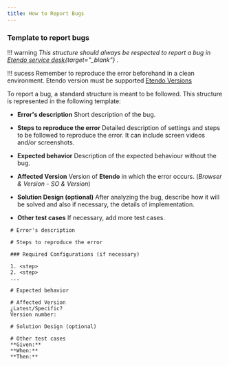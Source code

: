 ```yaml
---
title: How to Report Bugs
---
```

### Template to report bugs

!!! warning
    *This structure should always be respected to report a bug in [Etendo service desk](https://incidencias.atlassian.net/servicedesk/customer/portal/35/group/43/create/132){target="_blank"} .*

!!! sucess
    Remember to reproduce the error beforehand in a clean environment. Etendo version must be supported  [Etendo Versions](/whats-new/release-notes/etendo-classic)

To report a bug, a standard structure is meant to be followed. This structure is represented in the following template:

-   **Error's description**
     Short description of the bug.
    
-   **Steps to reproduce the error**
    Detailed description of settings and steps to be followed to reproduce the error. It can include screen videos and/or screenshots.
    
-   **Expected behavior** 
    Description of the expected behaviour without the bug.

-   **Affected Version**
    Version of **Etendo** in which the error occurs.
    (*Browser & Version - SO & Version*)

-   **Solution Design (optional)**
    After analyzing the bug, describe how it will be solved and also if necessary, the details of implementation.

-   **Other test cases**
    If necessary, add more test cases.
 
 ```
  # Error's description
  
  # Steps to reproduce the error

  ### Required Configurations (if necessary)

  1. <step>
  2. <step>
  ...
  
  # Expected behavior

  # Affected Version
  ¿Latest/Specific?
  Version number:
  
  # Solution Design (optional)
  
  # Other test cases
  **Given:**
  **When:**
  **Then:**
 

 ```
